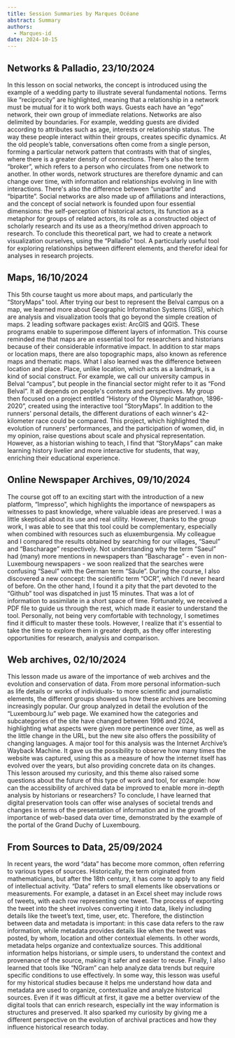 ```yaml
---
title: Session Summaries by Marques Océane
abstract: Summary
authors:
  - Marques-id
date: 2024-10-15
---
```


## Networks & Palladio, 23/10/2024

In this lesson on social networks, the concept is introduced using the example of a wedding party to illustrate several fundamental notions. Terms like “reciprocity” are highlighted, meaning that a relationship in a network must be mutual for it to work both ways. Guests each have an “ego” network, their own group of immediate relations. Networks are also delimited by boundaries. For example, wedding guests are divided according to attributes such as age, interests or relationship status. The way these people interact within their groups, creates specific dynamics. At the old people’s table, conversations often come from a single person, forming a particular network pattern that contrasts with that of singles, where there is a greater density of connections. There's also the term “broker”, which refers to a person who circulates from one network to another. In other words, network structures are therefore dynamic and can change over time, with information and relationships evolving in line with interactions. There's also the difference between “unipartite” and “bipartite”. Social networks are also made up of affiliations and interactions, and the concept of social network is founded upon four essential dimensions: the self-perception of historical actors, its function as a metaphor for groups of related actors, its role as a constructed object of scholarly research and its use as a theory/method driven approach to research. To conclude this theoretical part, we had to create a network visualization ourselves, using the “Palladio” tool. A particularly useful tool for exploring relationships between different elements, and therefor ideal for analyses in research projects.

## Maps, 16/10/2024

This 5th course taught us more about maps, and particularly the “StoryMaps” tool. After trying our best to represent the Belval campus on a map, we learned more about Geographic Information Systems (GIS), which are analysis and visualization tools that go beyond the simple creation of maps. 2 leading software packages exist: ArcGIS and QGIS. These programs enable to superimpose different layers of information. This course reminded me that maps are an essential tool for researchers and historians because of their considerable informative impact. In addition to star maps or location maps, there are also topographic maps, also known as reference maps and thematic maps.
What I also learned was the difference between location and place. Place, unlike location, which acts as a landmark, is a kind of social construct. For example, we call our university campus in Belval “campus”, but people in the financial sector might refer to it as “Fond Belval”. It all depends on people's contexts and perspectives. 
My group then focused on a project entitled “History of the Olympic Marathon, 1896-2020”, created using the interactive tool “StoryMaps”. In addition to the runners' personal details, the different durations of each winner's 42-kilometer race could be compared. This project, which highlighted the evolution of runners' performances, and the participation of women, did, in my opinion, raise questions about scale and physical representation. However, as a historian wishing to teach, I find that “StoryMaps” can make learning history livelier and more interactive for students, that way, enriching their educational experience.

## Online Newspaper Archives, 09/10/2024

The course got off to an exciting start with the introduction of a new platform, “Impresso”, which highlights the importance of newspapers as witnesses to past knowledge, where valuable ideas are preserved. I was a little skeptical about its use and real utility. However, thanks to the group work, I was able to see that this tool could be complementary, especially when combined with resources such as eluxemburgensia. My colleague and I compared the results obtained by searching for our villages, “Saeul” and “Bascharage” respectively. Not understanding why the term “Saeul” had (many) more mentions in newspapers than “Bascharage” - even in non-Luxembourg newspapers - we soon realized that the searches were confusing “Saeul” with the German term “Säule”.
During the course, I also discovered a new concept: the scientific term “OCR”, which I'd never heard of before. On the other hand, I found it a pity that the part devoted to the “Github” tool was dispatched in just 15 minutes. That was a lot of information to assimilate in a short space of time. Fortunately, we received a PDF file to guide us through the rest, which made it easier to understand the tool. Personally, not being very comfortable with technology, I sometimes find it difficult to master these tools. However, I realize that it's essential to take the time to explore them in greater depth, as they offer interesting opportunities for research, analysis and comparison.

## Web archives, 02/10/2024

This lesson made us aware of the importance of web archives and the evolution and conservation of data. From more personal information-such as life details or works of individuals- to more scientific and journalistic elements, the different groups showed us how these archives are becoming increasingly popular.
Our group analyzed in detail the evolution of the “Luxembourg.lu” web page. We examined how the categories and subcategories of the site have changed between 1996 and 2024, highlighting what aspects were given more pertinence over time, as well as the little change in the URL, but the new site also offers the possibility of changing languages. A major tool for this analysis was the Internet Archive’s Wayback Machine. It gave us the possibility to observe how many times the website was captured, using this as a measure of how the internet itself has evolved over the years, but also providing concrete data on its changes. This lesson aroused my curiosity, and this theme also raised some questions about the future of this type of work and tool, for example: how can the accessibility of archived data be improved to enable more in-depth analysis by historians or researchers?
To conclude, I have learned that digital preservation tools can offer wise analyses of societal trends and changes in terms of the presentation of information and in the growth of importance of web-based data over time, demonstrated by the example of the portal of the Grand Duchy of Luxembourg.

## From Sources to Data, 25/09/2024

In recent years, the word “data” has become more common, often referring to various types of sources. Historically, the term originated from mathematicians, but after the 18th century, it has come to apply to any field of intellectual activity. “Data” refers to small elements like observations or measurements. For example, a dataset in an Excel sheet may include rows of tweets, with each row representing one tweet. The process of exporting the tweet into the sheet involves converting it into data, likely including details like the tweet’s text, time, user, etc. Therefore, the distinction between data and metadata is important: in this case data refers to the raw information, while metadata provides details like when the tweet was posted, by whom, location and other contextual elements. In other words, metadata helps organize and contextualize sources. This additional information helps historians, or simple users, to understand the context and provenance of the source, making it safer and easier to reuse. Finally, I also learned that tools like “NGram” can help analyze data trends but require specific conditions to use effectively.
In some way, this lesson was useful for my historical studies because it helps me understand how data and metadata are used to organize, contextualize and analyze historical sources. Even if it was difficult at first, it gave me a better overview of the digital tools that can enrich research, especially int the way information is structures and preserved. It also sparked my curiosity by giving me a different perspective on the evolution of archival practices and how they influence historical research today.   

